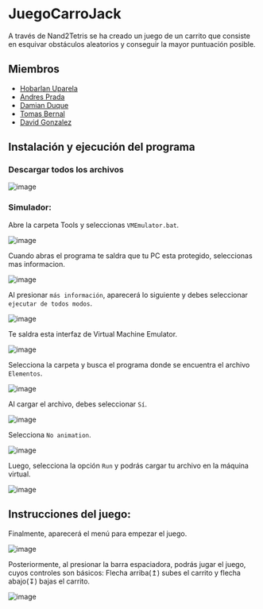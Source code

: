 # JuegoCarroJack
A través de Nand2Tetris se ha creado un juego de un carrito que consiste en esquivar obstáculos aleatorios y conseguir la mayor puntuación posible.

## Miembros

* [Hobarlan Uparela](https://github.com/huparelaa)
* [Andres Prada](https://github.com/Pradita777)
* [Damian Duque](https://github.com/DamianDuque)
* [Tomas Bernal](https://github.com/Tbernal121)
* [David Gonzalez](https://github.com/dgonzalezt2)

## Instalación y ejecución del programa

### Descargar todos los archivos 
![image](https://github.com/dgonzalezt2/JuegoCarroJack/assets/81880494/2369095c-09ff-4ce0-acf7-d61ad231f3dd)


### Simulador:

Abre la carpeta Tools y seleccionas `VMEmulator.bat`.

![image](https://github.com/dgonzalezt2/JuegoCarroJack/assets/81880494/73d998ed-8a5e-4e3a-a101-bc4b8030b145)

Cuando abras el programa te saldra que tu PC esta protegido, seleccionas mas informacion.

![image](https://github.com/dgonzalezt2/JuegoCarroJack/assets/81880494/a6a08b2c-82ec-4ebe-8a98-4e69d7e46e57)

Al presionar `más información`, aparecerá lo siguiente y debes seleccionar `ejecutar de todos modos`.

![image](https://github.com/dgonzalezt2/JuegoCarroJack/assets/81880494/bb5842b8-0c3d-46d0-a43f-e7a2edd59be2)

Te saldra esta interfaz de Virtual Machine Emulator.

![image](https://github.com/dgonzalezt2/JuegoCarroJack/assets/81880494/a285e66c-dbda-4145-a33d-44eecf87ac63)

Selecciona la carpeta y busca el programa donde se encuentra el archivo `Elementos`.

![image](https://github.com/dgonzalezt2/JuegoCarroJack/assets/81880494/4e3ca241-ea67-4939-8cab-3ade04dc8ecf)

Al cargar el archivo, debes seleccionar `Sí`.

![image](https://github.com/dgonzalezt2/JuegoCarroJack/assets/81880494/1d718153-0747-470f-97dc-69212b6f09df)

Selecciona `No animation`.

![image](https://github.com/dgonzalezt2/JuegoCarroJack/assets/81880494/79673707-8bdd-478a-9cdd-6b7a0f4bb346)

Luego, selecciona la opción `Run` y podrás cargar tu archivo en la máquina virtual.

![image](https://github.com/dgonzalezt2/JuegoCarroJack/assets/81880494/d0787551-d293-452b-aa5d-d46b27dae8d9)

## Instrucciones del juego:

Finalmente, aparecerá el menú para empezar el juego.

![image](https://github.com/dgonzalezt2/JuegoCarroJack/assets/81880494/322f30bd-e538-49ac-82e5-5a33e2b2defc)

Posteriormente, al presionar la barra espaciadora, podrás jugar el juego, cuyos controles son básicos: Flecha arriba(↥) subes el carrito y flecha abajo(↧) bajas el carrito.

![image](https://github.com/dgonzalezt2/JuegoCarroJack/assets/81880494/0f667167-c86f-4308-b66c-18f7db751a00)
